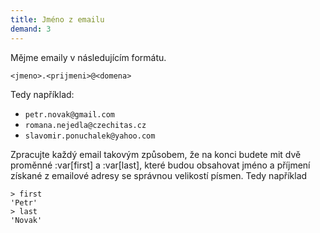 ```yaml
---
title: Jméno z emailu
demand: 3
---
```


Mějme emaily v následujícím formátu.

```
<jmeno>.<prijmeni>@<domena>
```

Tedy například:

- `petr.novak@gmail.com`
- `romana.nejedla@czechitas.cz`
- `slavomir.ponuchalek@yahoo.com`

Zpracujte každý email takovým způsobem, že na konci budete mit dvě proměnné :var[first] a :var[last], které budou obsahovat jméno a příjmení získané z emailové adresy se správnou velikostí písmen. Tedy například

```jscon
> first
'Petr'
> last
'Novak'
```
